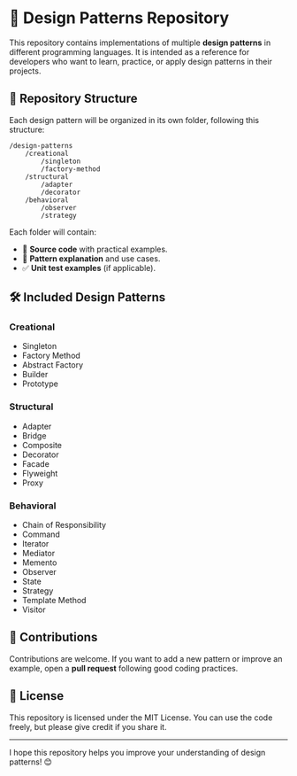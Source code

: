 # 📌 Design Patterns Repository

This repository contains implementations of multiple **design patterns** in different programming languages. It is intended as a reference for developers who want to learn, practice, or apply design patterns in their projects.

## 📂 Repository Structure

Each design pattern will be organized in its own folder, following this structure:

```
/design-patterns
    /creational
        /singleton
        /factory-method
    /structural
        /adapter
        /decorator
    /behavioral
        /observer
        /strategy
```

Each folder will contain:
- 📜 **Source code** with practical examples.
- 📖 **Pattern explanation** and use cases.
- ✅ **Unit test examples** (if applicable).

## 🛠️ Included Design Patterns
### Creational
- Singleton
- Factory Method
- Abstract Factory
- Builder
- Prototype

### Structural
- Adapter
- Bridge
- Composite
- Decorator
- Facade
- Flyweight
- Proxy

### Behavioral
- Chain of Responsibility
- Command
- Iterator
- Mediator
- Memento
- Observer
- State
- Strategy
- Template Method
- Visitor

## 🚀 Contributions
Contributions are welcome. If you want to add a new pattern or improve an example, open a **pull request** following good coding practices.

## 📄 License
This repository is licensed under the MIT License. You can use the code freely, but please give credit if you share it.

---
I hope this repository helps you improve your understanding of design patterns! 😊
